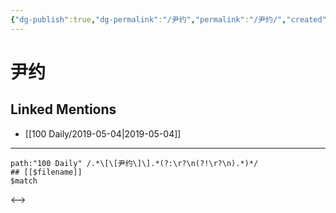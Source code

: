```yaml
---
{"dg-publish":true,"dg-permalink":"/尹约","permalink":"/尹约/","created":"2023-03-20T14:30:01.909+08:00","updated":"2023-03-20T14:30:02.644+08:00"}
---
```


# 尹约

## Linked Mentions
- [[100 Daily/2019-05-04\|2019-05-04]]


---

```expander
path:"100 Daily" /.*\[\[尹约\]\].*(?:\r?\n(?!\r?\n).*)*/
## [[$filename]]
$match
```

<-->